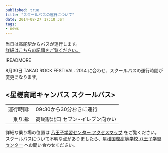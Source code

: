 ```yaml
---
published: true
title: "スクールバスの運行について"
date: 2014-08-27 17:10 JST
tags:
- news
---
```

当日は高尾駅からバスが運行します。  
[詳細はこちらの記事をご覧ください。](/articles/2014/08/27/info-bus.html)

!READMORE

8月30日 TAKAO ROCK FESTIVAL. 2014 に合わせ、スクールバスの運行時間が変更になります。

&lt;星槎高尾キャンパス スクールバス&gt;
---------------------------------

|  |  |
|----------:|----------------------------------|
| 運行時間:&nbsp; | 09:30から30分おきに運行 |
| 乗り場:&nbsp; | 高尾駅北口 セブン-イレブン向かい |

詳細な乗り場の位置は [八王子学習センター アクセスマップ](http://seisa.ed.jp/hachi/access/) をご覧ください。  
スクールバスについて不明な点がありましたら、[星槎国際高等学校 八王子学習センター](http://seisa.ed.jp/hachi/access/) へお問い合わせください。